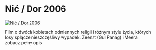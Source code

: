 Nić / Dor 2006 
=============
[![Nić / Dor 2006 ](http://vidos.pl/images/player.gif)](http://vidos.pl/nic-dor-2006)

 Film o dwóch kobietach odmiennych religii i różnym stylu życia, których losy splącze nieszczęśliwy wypadek. Zeenat (Gul Panag) i Meera zobacz pełny opis
